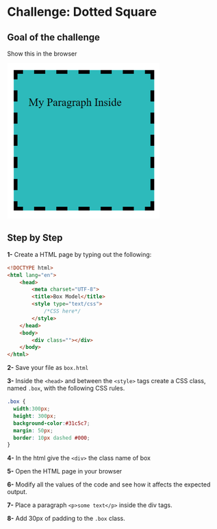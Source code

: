 # Challenge: Dotted Square
 
## Goal of the challenge

Show this in the browser

![dotted square](img/dotted-square.png)

## Step by Step

**1-**  Create a HTML page by typing out the following: 
    
```html
<!DOCTYPE html>
<html lang="en">
    <head>
        <meta charset="UTF-8">
        <title>Box Model</title>
        <style type="text/css">
            /*CSS here*/
        </style>
    </head>
    <body>
        <div class=""></div>
    </body>
</html>
```

**2-** Save your file as `box.html`

**3-** Inside the `<head>` and between the `<style>` tags create a CSS class, named `.box`, with the following CSS rules. 
  
```css
.box {
  width:300px;   
  height: 300px;
  background-color:#31c5c7;
  margin: 50px;
  border: 10px dashed #000;
}
```

**4-**  In the html give the `<div>` the class name of box

**5-**  Open the HTML page in your browser

**6-**  Modify all the values of the code and see how it affects the expected output.
 
**7-**  Place a paragraph `<p>some text</p>` inside the div tags.

**8-**  Add 30px of padding to the `.box` class.

